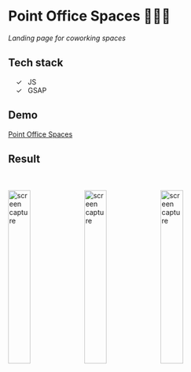 # Point Office Spaces 👩‍💻🏢

_Landing page for coworking spaces_ <br>

## Tech stack

&nbsp;&nbsp;&nbsp;&nbsp;&check;&nbsp;&nbsp; JS<br>
&nbsp;&nbsp;&nbsp;&nbsp;&check;&nbsp;&nbsp; GSAP<br>

## Demo

[Point Office Spaces]

## Result

<br><br>
<img width="30%" alt="screen capture" src="../main/src/assets/images/capture-one.jpeg">
<img width="30%" alt="screen capture" src="../main/src/assets/images/capture-two.jpeg">
<img width="30%" alt="screen capture" src="../main/src/assets/images/capture-three.jpeg">
<br><br>

[Point Office Spaces]: point-office-spaces.netlify.app/
